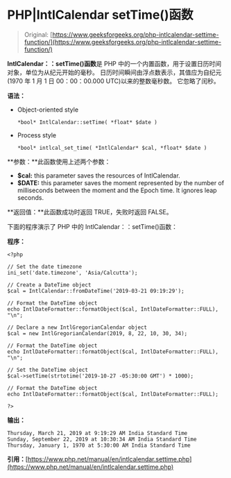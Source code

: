 # PHP|IntlCalendar setTime()函数

> Original: [https://www.geeksforgeeks.org/php-intlcalendar-settime-function/](https://www.geeksforgeeks.org/php-intlcalendar-settime-function/)

**IntlCalendar：：setTime()函数**是 PHP 中的一个内置函数，用于设置日历时间对象，单位为从纪元开始的毫秒。 日历时间瞬间由浮点数表示，其值应为自纪元(1970 年 1 月 1 日 00：00：00.000 UTC)以来的整数毫秒数。 它忽略了闰秒。

**语法：**

*   Object-oriented style

    ```
    *bool* IntlCalendar::setTime( *float* $date )
    ```

*   Process style

    ```
    *bool* intlcal_set_time( *IntlCalendar* $cal, *float* $date )
    ```

**参数：**此函数使用上述两个参数：

*   **$cal:** this parameter saves the resources of IntlCalendar.
*   **$DATE:** this parameter saves the moment represented by the number of milliseconds between the moment and the Epoch time. It ignores leap seconds.

**返回值：**此函数成功时返回 TRUE，失败时返回 FALSE。

下面的程序演示了 PHP 中的 IntlCalendar：：setTime()函数：

**程序：**

```
<?php

// Set the date timezone
ini_set('date.timezone', 'Asia/Calcutta');

// Create a DateTime object
$cal = IntlCalendar::fromDateTime('2019-03-21 09:19:29');

// Format the DateTime object 
echo IntlDateFormatter::formatObject($cal, IntlDateFormatter::FULL), "\n";

// Declare a new IntlGregorianCalendar object
$cal = new IntlGregorianCalendar(2019, 8, 22, 10, 30, 34);

// Format the DateTime object 
echo IntlDateFormatter::formatObject($cal, IntlDateFormatter::FULL), "\n";

// Set the DateTime object
$cal->setTime(strtotime('2019-10-27 -05:30:00 GMT') * 1000);

// Format the DateTime object 
echo IntlDateFormatter::formatObject($cal, IntlDateFormatter::FULL);

?>
```

**输出：**

```
Thursday, March 21, 2019 at 9:19:29 AM India Standard Time
Sunday, September 22, 2019 at 10:30:34 AM India Standard Time
Thursday, January 1, 1970 at 5:30:00 AM India Standard Time

```

**引用：**[https://www.php.net/manual/en/intlcalendar.settime.php](https://www.php.net/manual/en/intlcalendar.settime.php)